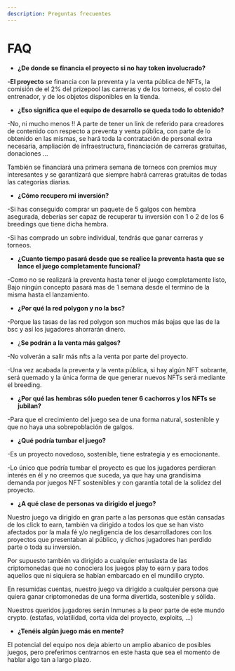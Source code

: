 ```yaml
---
description: Preguntas frecuentes
---
```


# FAQ

* **¿De donde se financia el proyecto si no hay token involucrado?**

\-**El proyecto** se financia con la preventa y la venta pública de NFTs, la comisión de el 2% del prizepool las carreras y de los torneos, el costo del entrenador, y de los objetos disponibles en la tienda.

* **¿Eso significa que el equipo de desarrollo se queda todo lo obtenido?**

\-No, ni mucho menos !! A parte de tener un link de referido para creadores de contenido con respecto a preventa y venta pública, con parte de lo obtenido en las mismas, se hará toda la contratación de personal extra necesaria, ampliación de infraestructura, financiación de carreras gratuitas, donaciones ...&#x20;

También se financiará una primera semana de torneos con premios muy interesantes y se garantizará que siempre habrá carreras gratuitas de todas las categorías diarias.

* **¿Cómo recupero mi inversión?**

\-Si has conseguido comprar un paquete de 5 galgos con hembra asegurada, deberías ser capaz de recuperar tu inversión con 1 o 2 de los 6 breedings que tiene dicha hembra.

\-Si has comprado un sobre individual, tendrás que ganar carreras y torneos.

* **¿Cuanto tiempo pasará desde que se realice la preventa hasta que se lance el juego completamente funcional?**

\-Como no se realizará la preventa hasta tener el juego completamente listo, Bajo ningún concepto pasará mas de 1 semana desde el termino de la misma hasta el lanzamiento.

* **¿Por qué la red polygon y no la bsc?**

\-Porque las tasas de las red polygon son muchos más bajas que las de la bsc y así los jugadores ahorrarán dinero.

* ¿**Se podrán a la venta más galgos?**

\-No volverán a salir más nfts a la venta por parte del proyecto.

\-Una vez acabada la preventa y la venta pública, si hay algún NFT sobrante, será quemado y la única forma de que generar nuevos NFTs será mediante el breeding.

* **¿Por qué las hembras sólo pueden tener 6 cachorros y los NFTs se jubilan?**

\-Para que el crecimiento del juego sea de una forma natural, sostenible y que no haya una sobrepoblación de galgos.

* **¿Qué podría tumbar el juego?**

\-Es un proyecto novedoso, sostenible, tiene estrategia y es emocionante.

\-Lo único que podría tumbar el proyecto es que los jugadores perdieran interés en él y no creemos que suceda, ya que hay una grandísima demanda por juegos NFT sostenibles y con garantía total de la solidez del proyecto.

* **¿A qué clase de personas va dirigido el juego?**

Nuestro juego va dirigido en gran parte a las personas que están cansadas de los click to earn, también va dirigido a todos los que se han visto afectados por la mala fé y/o negligencia de los desarrolladores con los proyectos que presentaban al público, y dichos jugadores han perdido parte o toda su inversión.

Por supuesto también va dirigido a cualquier entusiasta de las criptomonedas que no conociera los juegos play to earn y para todos aquellos que ni siquiera se habían embarcado en el mundillo crypto.

En resumidas cuentas, nuestro juego va dirigido a cualquier persona que quiera ganar criptomonedas de una forma divertida, sostenible y sólida.

Nuestros queridos jugadores serán Inmunes a la peor parte de este mundo crypto. (estafas, volatilidad, corta vida del proyecto, exploits, ...)

* **¿Tenéis algún juego más en mente?**

El potencial del equipo nos deja abierto un amplio abanico de posibles juegos, pero preferimos centrarnos en este hasta que sea el momento de hablar algo tan a largo plazo.
